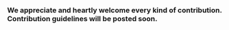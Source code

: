 ### We appreciate and heartly welcome every kind of contribution. Contribution guidelines will be posted soon.
